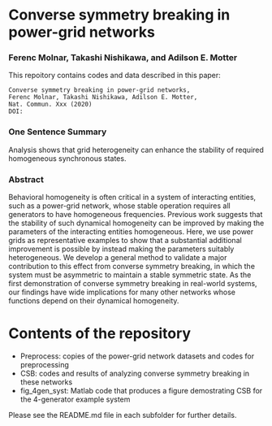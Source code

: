 # Converse symmetry breaking in power-grid networks
### Ferenc Molnar, Takashi Nishikawa, and Adilson E. Motter

This repoitory contains codes and data described in this paper:
```
Converse symmetry breaking in power-grid networks,
Ferenc Molnar, Takashi Nishikawa, Adilson E. Motter,
Nat. Commun. Xxx (2020)
DOI:
```

### One Sentence Summary
Analysis shows that grid heterogeneity can enhance the stability of required homogeneous synchronous states.

### Abstract
Behavioral homogeneity is often critical in a system of interacting entities, such
as a power-grid network, whose stable operation requires all generators to
have homogeneous frequencies. Previous work suggests that the stability of
such dynamical homogeneity can be improved by making the parameters of
the interacting entities homogeneous. Here, we use power grids as representative
examples to show that a substantial additional improvement is possible by
instead making the parameters suitably heterogeneous. We develop a general
method to validate a major contribution to this effect from converse symmetry
breaking, in which the system must be asymmetric to maintain a stable
symmetric state. As the first demonstration of converse symmetry breaking in
real-world systems, our findings have wide implications for many other networks
whose functions depend on their dynamical homogeneity.

# Contents of the repository
- Preprocess: copies of the power-grid network datasets and codes for preprocessing
- CSB: codes and results of analyzing converse symmetry breaking in these networks
- fig_4gen_syst: Matlab code that produces a figure demostrating CSB for the 4-generator example system

Please see the README.md file in each subfolder for further details.
